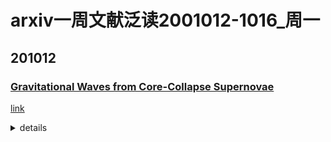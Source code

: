 # arxiv一周文献泛读2001012-1016_周一

## 201012

### [Gravitational Waves from Core-Collapse Supernovae](./2010.04356.pdf)

[link](https://arxiv.org/abs/2010.04356)

<details>
<summary>details</summary>
Authors: Ernazar Abdikamalov, Giulia Pagliaroli, David Radice
Comments: Submitted as a chapter in "Handbook of Gravitational Wave Astronomy" (Eds. C. Bambi, S. Katsanevas and K. Kokkotas; Springer Singapore, 2021). The maximum number of allowed references is used

We summarize our current understanding of gravitational wave emission from core-collapse supernovae. We review the established results from multi-dimensional simulations and, wherever possible, provide back-of-the-envelope calculations to highlight the underlying physical principles. The gravitational waves are predominantly emitted by protoneutron star oscillations. In slowly rotating cases, which represent the most common type of the supernovae, the oscillations are excited by multi-dimensional hydrodynamic instabilities, while in rare rapidly rotating cases, the protoneutron star is born with an oblate deformation due to the centrifugal force. The gravitational wave signal may be marginally visible with current detectors for a source within our galaxy, while future third-generation instruments will enable more robust and detailed observations. The rapidly rotating models that develop non-axisymmetric instabilities may be visible up to a megaparsec distance with the third-generation detectors. Finally, we discuss strategies for multi-messenger observations of supernovae. 

- 总结了目前对来自核塌缩型超新星的引力波的理解。
- 这类引力波主要来自原中子星的震荡（oscillations）
  - 慢旋转的情况下（如2rad/s 代表超新星普遍情况），震荡由在post-shock区域产生的多维流体动力学流对PNS的扰动而激发。这样的源如果发生在银河系内，以目前的探测水平只能勉强探测到其引力波信号，但第三代探测器将能够进行更细致的观测。
  - 对于比较罕见的快速旋转(如5rad/s 以上)的情况，原中子星诞生时就有一定的离心形变（centrifugal deformation），这会导致持续约10-20ms的“ring-down”震荡。部分快速旋转的模型会伴随非轴对称的不稳定性的发展，导致持续时间较长的GW辐射，可在百万秒差距距离上观测。
- CCSNe 释放的~ $10^{53}$ erg的能量99%转化为低能（MeV）中微子，约1%转化为激波的动能（这其中的约0.01%转化为EM辐射），另外只有~ $10^{46}$ erg的能量通过引力波形式辐射。
- 讨论了对CCSNe的多信使结合观测（如引力波+中微子+EM）。
  ![2010.04356_fig12](./2010.04356_fig12.png)

</details>

<br />
